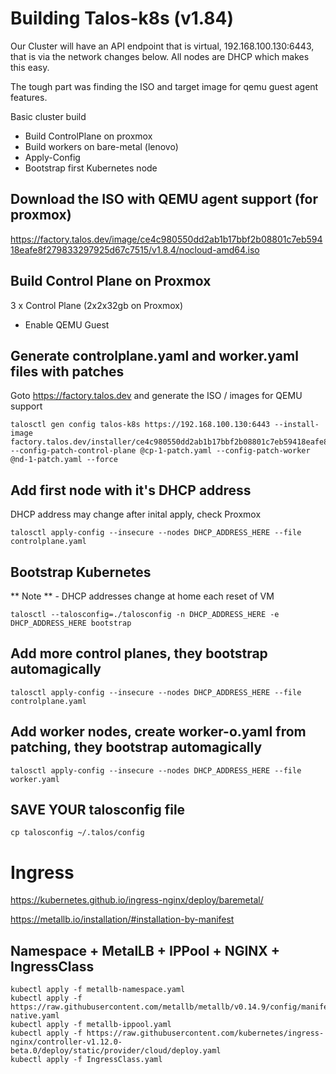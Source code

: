# Building Talos-k8s (v1.84)

Our Cluster will have an API endpoint that is virtual, 192.168.100.130:6443, that is via the network changes below.  All nodes are DHCP which makes this easy.

The tough part was finding the ISO and target image for qemu guest agent features.

Basic cluster build
- Build ControlPlane on proxmox
- Build workers on bare-metal (lenovo)
- Apply-Config
- Bootstrap first Kubernetes node

## Download the ISO with QEMU agent support (for proxmox)
https://factory.talos.dev/image/ce4c980550dd2ab1b17bbf2b08801c7eb59418eafe8f279833297925d67c7515/v1.8.4/nocloud-amd64.iso

## Build Control Plane on Proxmox
3 x Control Plane  (2x2x32gb on Proxmox)  
- Enable QEMU Guest


## Generate controlplane.yaml and worker.yaml files with patches
Goto https://factory.talos.dev and generate the ISO / images for QEMU support

```
talosctl gen config talos-k8s https://192.168.100.130:6443 --install-image factory.talos.dev/installer/ce4c980550dd2ab1b17bbf2b08801c7eb59418eafe8f279833297925d67c7515:v1.9.4 --config-patch-control-plane @cp-1-patch.yaml --config-patch-worker @nd-1-patch.yaml --force
```

## Add first node with it's DHCP address
DHCP address may change after inital apply, check Proxmox
```
talosctl apply-config --insecure --nodes DHCP_ADDRESS_HERE --file controlplane.yaml
```

## Bootstrap Kubernetes
** Note ** - DHCP addresses change at home each reset of VM
```
talosctl --talosconfig=./talosconfig -n DHCP_ADDRESS_HERE -e DHCP_ADDRESS_HERE bootstrap
```

## Add more control planes, they bootstrap automagically
```
talosctl apply-config --insecure --nodes DHCP_ADDRESS_HERE --file controlplane.yaml
```

## Add worker nodes, create worker-o.yaml from patching, they bootstrap automagically
```
talosctl apply-config --insecure --nodes DHCP_ADDRESS_HERE --file worker.yaml
```

## SAVE YOUR talosconfig file
```
cp talosconfig ~/.talos/config
```

# Ingress
https://kubernetes.github.io/ingress-nginx/deploy/baremetal/

https://metallb.io/installation/#installation-by-manifest


## Namespace + MetalLB + IPPool + NGINX + IngressClass  
```
kubectl apply -f metallb-namespace.yaml
kubectl apply -f https://raw.githubusercontent.com/metallb/metallb/v0.14.9/config/manifests/metallb-native.yaml
kubectl apply -f metallb-ippool.yaml
kubectl apply -f https://raw.githubusercontent.com/kubernetes/ingress-nginx/controller-v1.12.0-beta.0/deploy/static/provider/cloud/deploy.yaml
kubectl apply -f IngressClass.yaml
```
